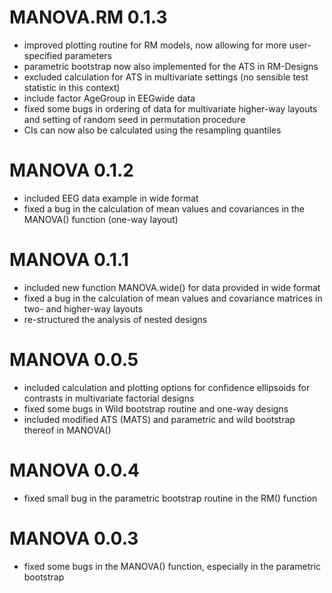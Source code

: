 # MANOVA.RM 0.1.3
* improved plotting routine for RM models, now allowing for more user-specified parameters
* parametric bootstrap now also implemented for the ATS in RM-Designs
* excluded calculation for ATS in multivariate settings (no sensible test statistic in this context)
* include factor AgeGroup in EEGwide data
* fixed some bugs in ordering of data for multivariate higher-way layouts
and setting of random seed in permutation procedure
* CIs can now also be calculated using the resampling quantiles


# MANOVA 0.1.2
* included EEG data example in wide format
* fixed a bug in the calculation of mean values and covariances in the MANOVA() function (one-way layout)

# MANOVA 0.1.1
* included new function MANOVA.wide() for data provided in wide format
* fixed a bug in the calculation of mean values and covariance matrices in two- and higher-way layouts
* re-structured the analysis of nested designs

# MANOVA 0.0.5
* included calculation and plotting options for confidence ellipsoids for contrasts in multivariate factorial designs
* fixed some bugs in Wild bootstrap routine and one-way designs
* included modified ATS (MATS) and parametric and wild bootstrap thereof in MANOVA()

# MANOVA 0.0.4
* fixed small bug in the parametric bootstrap routine in the RM() function


# MANOVA 0.0.3
* fixed some bugs in the MANOVA() function, especially in the parametric bootstrap
